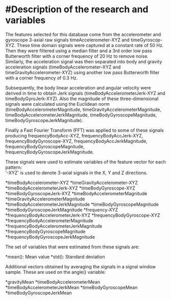 #Description of the research and variables
==========================================

The features selected for this database come from the accelerometer and gyroscope 3-axial raw signals timeAccelerometer-XYZ and timeGyroscop-XYZ. These time domain signals were captured at a constant rate of 50 Hz. Then they were filtered using a median filter and a 3rd order low pass Butterworth filter with a corner frequency of 20 Hz to remove noise. Similarly, the acceleration signal was then separated into body and gravity acceleration signals (timeBodyAccelerometer-XYZ and timeGravityAccelerometer-XYZ) using another low pass Butterworth filter with a corner frequency of 0.3 Hz.

Subsequently, the body linear acceleration and angular velocity were derived in time to obtain Jerk signals (timeBodyAccelerometerJerk-XYZ and timeBodyGyroJerk-XYZ). Also the magnitude of these three-dimensional signals were calculated using the Euclidean norm (timeBodyAccelerometerMagnitude, timeGravityAccelerometerMagnitude, timeBodyAccelerometerJerkMagnitude, timeBodyGyroscopeMagnitude, timeBodyGyroscopeJerkMagnitude). 

Finally a Fast Fourier Transform (FFT) was applied to some of these signals producing frequencyBodyAcc-XYZ, frequencyBodyAccJerk-XYZ, frequencyBodyGyroscope-XYZ, frequencyBodyAccJerkMagnitude, frequencyBodyGyroscopeMagnitude, frequencyBodyGyroscopeJerkMagnitude.

These signals were used to estimate variables of the feature vector for each pattern:  
'-XYZ' is used to denote 3-axial signals in the X, Y and Z directions.

*timeBodyAccelerometer-XYZ
*timeGravityAccelerometer-XYZ
*timeBodyAccelerometerJerk-XYZ
*timeBodyGyroscope-XYZ
*timeBodyGyroscopeJerk-XYZ
*timeBodyAccelerometerMagnitude
*timeGravityAccelerometerMagnitude
*timeBodyAccelerometerJerkMagnitude
*timeBodyGyroscopeMagnitude
*timeBodyGyroscopeJerkMagnitude
*frequency-XYZ
*frequencyBodyAccelerometerJerk-XYZ
*frequencyBodyGyroscope-XYZ
*frequencyBodyAccelerometerMagnitude
*frequencyBodyAccelerometerJerkMagnitude
*frequencyBodyGyroscopeMagnitude
*frequencyBodyGyroscopeJerkMagnitude

The set of variables that were estimated from these signals are: 

*mean(): Mean value
*std(): Standard deviation


Additional vectors obtained by averaging the signals in a signal window sample. These are used on the angle() variable:

*gravityMean
*timeBodyAccelerometerMean
*timeBodyAccelerometerJerkMean
*timeBodyGyroscopeMean
*timeBodyGyroscopeJerkMean
